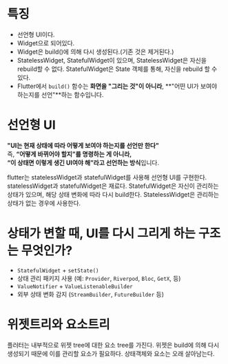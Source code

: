 # 특징
- 선언형 UI이다.
- Widget으로 되어있다.
- Widget은 build()에 의해 다시 생성된다.(기존 것은 제거된다.)
- StatelessWidget, StatefulWidget이 있으며, StatelessWidget은 자신을 rebuild할 수 없다.
  StatefulWidget은 State 객체를 통해, 자신을 rebuild 할 수 있다.
- Flutter에서 `build()` 함수는 **화면을 "그리는 것"이 아니라**,  **"어떤 UI가 보여야 하는지를 선언"**하는 함수입니다.
# 선언형 UI
**"UI는 현재 상태에 따라 어떻게 보여야 하는지를 선언만 한다"**  
즉, **“어떻게 바뀌어야 할지”를 명령하는 게 아니라,  
“이 상태면 이렇게 생긴 UI여야 해”라고 선언하는 방식**입니다.

flutter는 statelessWidget과 statefulWidget를 사용해 선언형 UI를 구현한다. statelessWidget과 statefulWidget은 재료다.
StatefulWidget은 자신이 관리하는 상태가 있으며,  해당 상태 변화에 따라 다시 build한다.
StatelessWidget은 관리하는 상태가 없는 경우에 사용한다. 

# 상태가 변할 때, UI를 다시 그리게 하는 구조는 무엇인가?
- `StatefulWidget` + `setState()`
-  상태 관리 패키지 사용 (예: `Provider`, `Riverpod`, `Bloc`, `GetX`, 등)
- `ValueNotifier` + `ValueListenableBuilder`
- 외부 상태 변화 감지 (`StreamBuilder`, `FutureBuilder` 등)
# 위젯트리와 요소트리
플러터는 내부적으로 위젯 tree에 대한 요소 tree를 가진다. 위젯은 build에 의해 다시 생성되기 때문에 이를 관리할 요소가 필요하다.
상태객체와 요소는 오래 살아남는다.

